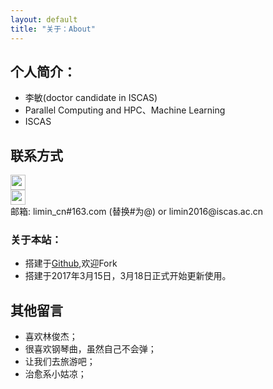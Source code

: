 ```yaml
---
layout: default
title: "关于：About"
---
```


## 个人简介：

* 李敏(doctor candidate in ISCAS)
* Parallel Computing and HPC、Machine Learning
* ISCAS 

## 联系方式

<p class="contact">
 <a href="https://www.quora.com/profile/Riesman-Lee" title="quora联系我"><img src="http://www.zhihu.com/favicon.ico" width="24" height="24" style="display:inline-block;vertical-align:middle"></a><br/>
 <a href="https://github.com/limin2015" title="Github联系我"><img src="http://www.github.com/favicon.ico" width="24" height="24" style="display:inline-block;vertical-align:middle"></a><br/>
邮箱: limin_cn#163.com (替换#为@) or limin2016@iscas.ac.cn
</p>

### 关于本站：

* 搭建于[Github](https://github.com/limin2015/EZLippi.github.io),欢迎Fork
* 搭建于2017年3月15日，3月18日正式开始更新使用。

## 其他留言
* 喜欢林俊杰；
* 很喜欢钢琴曲，虽然自己不会弹；
* 让我们去旅游吧；
* 治愈系小姑凉；